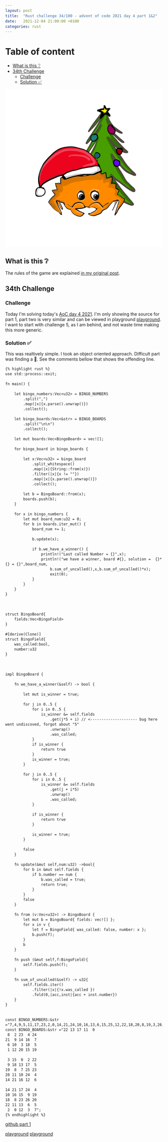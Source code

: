 ```yaml
---
layout: post
title:  "Rust challenge 34/100 - advent of code 2021 day 4 part 1&2"
date:   2021-12-04 21:00:00 +0100
categories: rust
---
```



#  Table of content
<!-- MarkdownTOC autolink="true" -->

- [What is this :grey_question:](#what-is-this-grey_question)
- [34th Challenge](#34th-challenge)
	- [Challenge](#challenge)
	- [Solution :white_check_mark:](#solution-white_check_mark)

<!-- /MarkdownTOC -->
![](/assets/img/aoc.png)
## What is this :grey_question: 

The rules of the game are explained [in my original post](https://maebli.github.io/rust/2021/10/18/100rust.html). 

## 34th Challenge
### Challenge

Today I'm solving today's [AoC day 4 2021](https://adventofcode.com/2021/day/4). I'm only showing the source for part 1, part two is very similar and can be viewed in playground
[playground](https://play.rust-lang.org/?version=stable&edition=2021&gist=100d84d37c54667067db0f2d06acb16b). I want to start with challenge 5, as I am behind, and not waste time
making this more generic. 

### Solution :white_check_mark:

This was realtively simple. I took an object oriented approach. Difficult part was finding a :bug:. See the comments bellow that shows the offending line. 

	{% highlight rust %}
	use std::process::exit;

	fn main() {

	    let bingo_numbers:Vec<u32> = BINGO_NUMBERS
	        .split(",")
	        .map(|x|{x.parse().unwrap()})
	        .collect();

	    let bingo_boards:Vec<&str> = BINGO_BOARDS
	        .split("\n\n")
	        .collect();

	    let mut boards:Vec<BingoBoard> = vec![];

	    for bingo_board in bingo_boards {

	        let x:Vec<u32> = bingo_board
	            .split_whitespace()
	            .map(|x|{String::from(x)})
	            .filter(|x|{x != ""})
	            .map(|x|{x.parse().unwrap()})
	            .collect();

	        let b = BingoBoard::from(x);
	        boards.push(b);
	    }

	    for x in bingo_numbers {
	        let mut board_num:u32 = 0;
	        for b in boards.iter_mut() {
	            board_num += 1;

	            b.update(x);

	            if b.we_have_a_winner() {
	                println!("Last called Number = {}",x);
	                println!("we have a winner, board #{}, solution =  {}*{} = {}",board_num,
	                    b.sum_of_uncalled(),x,b.sum_of_uncalled()*x);
	                    exit(0);
	            }
	        }
	    }
	}



	struct BingoBoard{
	    fields:Vec<BingoField>
	}

	#[derive(Clone)]
	struct BingoField{
	    was_called:bool,
	    number:u32
	}



	impl BingoBoard {

	    fn we_have_a_winner(&self) -> bool {

	        let mut is_winner = true;

	        for j in 0..5 {
	            for i in 0..5 {
	                is_winner &= self.fields
	                    .get(j*5 + i) // <--------------------- bug here went undiscoved, forgot about "5"
	                    .unwrap()
	                    .was_called;
	            }
	            if is_winner {
	                return true
	            }
	            is_winner = true;
	        }

	        for j in 0..5 {
	            for i in 0..5 {
	                is_winner &= self.fields
	                    .get(j + i*5)
	                    .unwrap()
	                    .was_called;
	            }

	            if is_winner {
	                return true
	            }

	            is_winner = true;
	        }

	        false
	    }

	    fn update(&mut self,num:u32) ->bool{
	        for b in &mut self.fields {
	            if b.number == num {
	                b.was_called = true;
	                return true;
	            }
	        }
	        false
	    }

	    fn from (v:Vec<u32>) -> BingoBoard {
	        let mut b = BingoBoard{ fields: vec![] };
	        for x in v {
	            let f = BingoField{ was_called: false, number: x };
	            b.push(f);
	        }
	        b
	    }

	    fn push (&mut self,f:BingoField){
	        self.fields.push(f);
	    }

	    fn sum_of_uncalled(&self) -> u32{
	        self.fields.iter()
	            .filter(|x|{!x.was_called })
	            .fold(0,|acc,inst|{acc + inst.number})
	    }
	}


	const BINGO_NUMBERS:&str ="7,4,9,5,11,17,23,2,0,14,21,24,10,16,13,6,15,25,12,22,18,20,8,19,3,26,1";
	const BINGO_BOARDS:&str ="22 13 17 11  0
	 8  2 23  4 24
	21  9 14 16  7
	 6 10  3 18  5
	 1 12 20 15 19

	 3 15  0  2 22
	 9 18 13 17  5
	19  8  7 25 23
	20 11 10 24  4
	14 21 16 12  6

	14 21 17 24  4
	10 16 15  9 19
	18  8 23 26 20
	22 11 13  6  5
	 2  0 12  3  7";
	{% endhighlight %}

[github part 1](https://github.com/maebli/100rustsnippets/tree/master/aoc-2021-day4)

[playground](https://play.rust-lang.org/?version=stable&edition=2021&gist=100d84d37c54667067db0f2d06acb16b)
[playground](https://play.rust-lang.org/?version=stable&edition=2021&gist=561f853d8f8f81bf2409cb385fa90c69)

